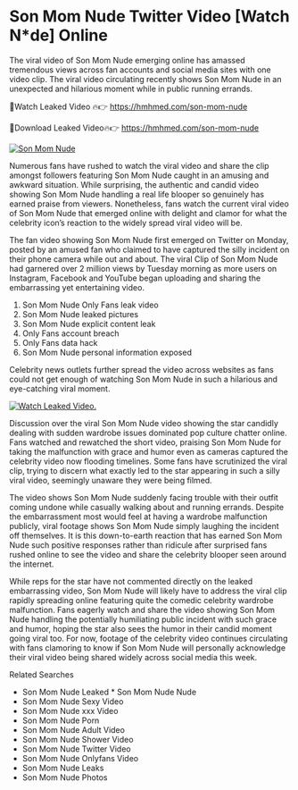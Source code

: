 ﻿# Son Mom Nude Twitter Video [Watch N*de] Online

The viral video of ﻿Son Mom Nude emerging online has amassed tremendous views across fan accounts and social media sites with one video clip. The viral video circulating recently shows ﻿Son Mom Nude in an unexpected and hilarious moment while in public running errands. 

🔴Watch Leaked Video 🔥👉  https://hmhmed.com/son-mom-nude 

🔴Download Leaked Video🔥👉  https://hmhmed.com/son-mom-nude 

[![Son Mom Nude](https://i.imgur.com/dJHk4Zq.gif)](https://hmhmed.com/son-mom-nude)

Numerous fans have rushed to watch the viral video and share the clip amongst followers featuring ﻿Son Mom Nude caught in an amusing and awkward situation. While surprising, the authentic and candid video showing ﻿Son Mom Nude handling a real life blooper so genuinely has earned praise from viewers. Nonetheless, fans watch the current viral video of ﻿Son Mom Nude that emerged online with delight and clamor for what the celebrity icon’s reaction to the widely spread viral video will be.

The fan video showing ﻿Son Mom Nude first emerged on Twitter on Monday, posted by an amused fan who claimed to have captured the silly incident on their phone camera while out and about. The viral Clip of ﻿Son Mom Nude had garnered over 2 million views by Tuesday morning as more users on Instagram, Facebook and YouTube began uploading and sharing the embarrassing yet entertaining video. 

1. ﻿Son Mom Nude Only Fans leak video
2. ﻿Son Mom Nude leaked pictures
3. ﻿Son Mom Nude explicit content leak
4. Only Fans account breach
5. Only Fans data hack
6. ﻿Son Mom Nude personal information exposed

Celebrity news outlets further spread the video across websites as fans could not get enough of watching ﻿Son Mom Nude in such a hilarious and eye-catching viral moment. 

[![Watch Leaked Video.](https://miro.medium.com/v2/resize:fit:828/format:webp/1*cilzJN44JGOrTw9NJCrNHA.gif "Watch Leaked Video")](https://hmhmed.com/son-mom-nude)

Discussion over the viral ﻿Son Mom Nude video showing the star candidly dealing with sudden wardrobe issues dominated pop culture chatter online. Fans watched and rewatched the short video, praising ﻿Son Mom Nude for taking the malfunction with grace and humor even as cameras captured the celebrity video now flooding timelines. Some fans have scrutinized the viral clip, trying to discern what exactly led to the star appearing in such a silly viral video, seemingly unaware they were being filmed.

The video shows ﻿Son Mom Nude suddenly facing trouble with their outfit coming undone while casually walking about and running errands. Despite the embarrassment most would feel at having a wardrobe malfunction publicly, viral footage shows ﻿Son Mom Nude simply laughing the incident off themselves. It is this down-to-earth reaction that has earned ﻿Son Mom Nude such positive responses rather than ridicule after surprised fans rushed online to see the video and share the celebrity blooper seen around the internet.  

While reps for the star have not commented directly on the leaked embarrassing video, ﻿Son Mom Nude will likely have to address the viral clip rapidly spreading online featuring quite the comedic celebrity wardrobe malfunction. Fans eagerly watch and share the video showing ﻿Son Mom Nude handling the potentially humiliating public incident with such grace and humor, hoping the star also sees the humor in their candid moment going viral too. For now, footage of the celebrity video continues circulating with fans clamoring to know if ﻿Son Mom Nude will personally acknowledge their viral video being shared widely across social media this week.

Related Searches
* ﻿Son Mom Nude Leaked
﻿* Son Mom Nude Nude
* ﻿Son Mom Nude Sexy Video
* ﻿Son Mom Nude xxx Video
* ﻿Son Mom Nude Porn
* ﻿Son Mom Nude Adult Video
* ﻿Son Mom Nude Shower Video
* ﻿Son Mom Nude Twitter Video
* ﻿Son Mom Nude Onlyfans Video
* ﻿Son Mom Nude Leaks
* ﻿Son Mom Nude Photos